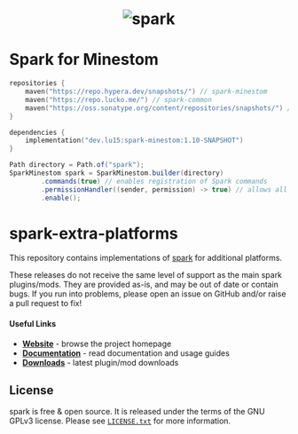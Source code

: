 <h1 align="center">
	<img
		alt="spark"
		src="https://i.imgur.com/ykHn9vx.png">
</h1>

# Spark for Minestom
```kts
repositories {
    maven("https://repo.hypera.dev/snapshots/") // spark-minestom
    maven("https://repo.lucko.me/") // spark-common
    maven("https://oss.sonatype.org/content/repositories/snapshots/") // spark-common's dependencies
}

dependencies {
    implementation("dev.lu15:spark-minestom:1.10-SNAPSHOT")
}
```
```java
Path directory = Path.of("spark");
SparkMinestom spark = SparkMinestom.builder(directory)
        .commands(true) // enables registration of Spark commands
        .permissionHandler((sender, permission) -> true) // allows all command senders to execute all commands
        .enable();
```

# spark-extra-platforms

This repository contains implementations of [spark](https://github.com/lucko/spark) for additional platforms.

These releases do not receive the same level of support as the main spark plugins/mods. They are provided as-is, and may be out of date or contain bugs. If you run into problems, please open an issue on GitHub and/or raise a pull request to fix!

#### Useful Links
* [**Website**](https://spark.lucko.me/) - browse the project homepage
* [**Documentation**](https://spark.lucko.me/docs) - read documentation and usage guides
* [**Downloads**](https://ci.lucko.me/job/spark-extra-platforms/) - latest plugin/mod downloads

## License

spark is free & open source. It is released under the terms of the GNU GPLv3 license. Please see [`LICENSE.txt`](LICENSE.txt) for more information. 
